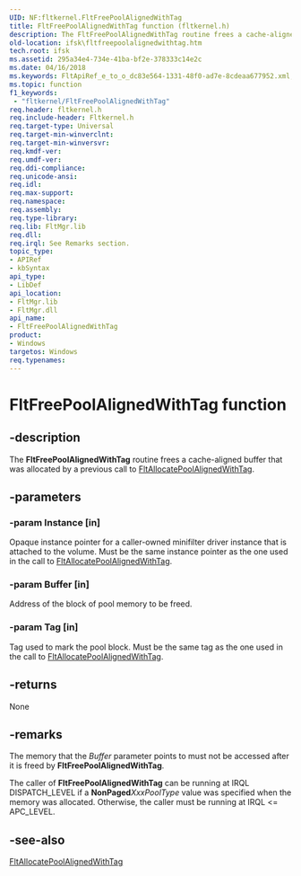 ```yaml
---
UID: NF:fltkernel.FltFreePoolAlignedWithTag
title: FltFreePoolAlignedWithTag function (fltkernel.h)
description: The FltFreePoolAlignedWithTag routine frees a cache-aligned buffer that was allocated by a previous call to FltAllocatePoolAlignedWithTag.
old-location: ifsk\fltfreepoolalignedwithtag.htm
tech.root: ifsk
ms.assetid: 295a34e4-734e-41ba-bf2e-378333c14e2c
ms.date: 04/16/2018
ms.keywords: FltApiRef_e_to_o_dc83e564-1331-48f0-ad7e-8cdeaa677952.xml, FltFreePoolAlignedWithTag, FltFreePoolAlignedWithTag routine [Installable File System Drivers], fltkernel/FltFreePoolAlignedWithTag, ifsk.fltfreepoolalignedwithtag
ms.topic: function
f1_keywords:
 - "fltkernel/FltFreePoolAlignedWithTag"
req.header: fltkernel.h
req.include-header: Fltkernel.h
req.target-type: Universal
req.target-min-winverclnt: 
req.target-min-winversvr: 
req.kmdf-ver: 
req.umdf-ver: 
req.ddi-compliance: 
req.unicode-ansi: 
req.idl: 
req.max-support: 
req.namespace: 
req.assembly: 
req.type-library: 
req.lib: FltMgr.lib
req.dll: 
req.irql: See Remarks section.
topic_type:
- APIRef
- kbSyntax
api_type:
- LibDef
api_location:
- FltMgr.lib
- FltMgr.dll
api_name:
- FltFreePoolAlignedWithTag
product:
- Windows
targetos: Windows
req.typenames: 
---
```


# FltFreePoolAlignedWithTag function


## -description


The <b>FltFreePoolAlignedWithTag</b> routine frees a cache-aligned buffer that was allocated by a previous call to <a href="https://docs.microsoft.com/windows-hardware/drivers/ddi/fltkernel/nf-fltkernel-fltallocatepoolalignedwithtag">FltAllocatePoolAlignedWithTag</a>. 


## -parameters




### -param Instance [in]

Opaque instance pointer for a caller-owned minifilter driver instance that is attached to the volume. Must be the same instance pointer as the one used in the call to <a href="https://docs.microsoft.com/windows-hardware/drivers/ddi/fltkernel/nf-fltkernel-fltallocatepoolalignedwithtag">FltAllocatePoolAlignedWithTag</a>. 


### -param Buffer [in]

Address of the block of pool memory to be freed. 


### -param Tag [in]

Tag used to mark the pool block. Must be the same tag as the one used in the call to <a href="https://docs.microsoft.com/windows-hardware/drivers/ddi/fltkernel/nf-fltkernel-fltallocatepoolalignedwithtag">FltAllocatePoolAlignedWithTag</a>. 


## -returns



None




## -remarks



The memory that the <i>Buffer</i> parameter points to must not be accessed after it is freed by <b>FltFreePoolAlignedWithTag</b>. 

The caller of <b>FltFreePoolAlignedWithTag</b> can be running at IRQL DISPATCH_LEVEL if a <b>NonPaged</b><i>XxxPoolType</i> value was specified when the memory was allocated. Otherwise, the caller must be running at IRQL <= APC_LEVEL. 




## -see-also




<a href="https://docs.microsoft.com/windows-hardware/drivers/ddi/fltkernel/nf-fltkernel-fltallocatepoolalignedwithtag">FltAllocatePoolAlignedWithTag</a>
 

 

